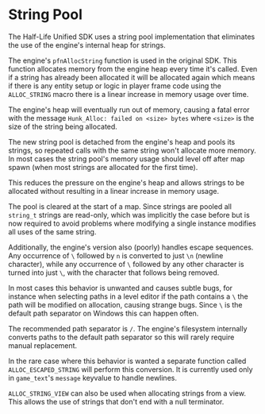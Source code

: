 # String Pool

The Half-Life Unified SDK uses a string pool implementation that eliminates the use of the engine's internal heap for strings.

The engine's `pfnAllocString` function is used in the original SDK. This function allocates memory from the engine heap every time it's called.
Even if a string has already been allocated it will be allocated again which means if there is any entity setup or logic in player frame code using the `ALLOC_STRING` macro there is a linear increase in memory usage over time.

The engine's heap will eventually run out of memory, causing a fatal error with the message `Hunk_Alloc: failed on <size> bytes` where `<size>` is the size of the string being allocated.

The new string pool is detached from the engine's heap and pools its strings, so repeated calls with the same string won't allocate more memory. In most cases the string pool's memory usage should level off after map spawn (when most strings are allocated for the first time).

This reduces the pressure on the engine's heap and allows strings to be allocated without resulting in a linear increase in memory usage.

The pool is cleared at the start of a map. Since strings are pooled all `string_t` strings are read-only, which was implicitly the case before but is now required to avoid problems where modifying a single instance modifies all uses of the same string.

Additionally, the engine's version also (poorly) handles escape sequences. Any occurrence of `\` followed by `n` is converted to just `\n` (newline character), while any occurrence of `\` followed by any other character is turned into just `\`, with the character that follows being removed.

In most cases this behavior is unwanted and causes subtle bugs, for instance when selecting paths in a level editor if the path contains a `\` the path will be modified on allocation, causing strange bugs. Since `\` is the default path separator on Windows this can happen often.

The recommended path separator is `/`. The engine's filesystem internally converts paths to the default path separator so this will rarely require manual replacement.

In the rare case where this behavior is wanted a separate function called `ALLOC_ESCAPED_STRING` will perform this conversion. It is currently used only in `game_text`'s `message` keyvalue to handle newlines.

`ALLOC_STRING_VIEW` can also be used when allocating strings from a view. This allows the use of strings that don't end with a null terminator.
